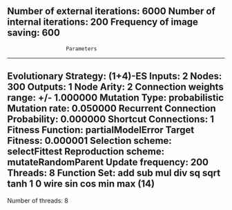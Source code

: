 Number of external iterations: 6000
Number of internal iterations: 200
Frequency of image saving: 600
-----------------------------------------------------------
                       Parameters                          
-----------------------------------------------------------
Evolutionary Strategy:			(1+4)-ES
Inputs:					2
Nodes:					300
Outputs:				1
Node Arity:				2
Connection weights range:		+/- 1.000000
Mutation Type:				probabilistic
Mutation rate:				0.050000
Recurrent Connection Probability:	0.000000
Shortcut Connections:			1
Fitness Function:			partialModelError
Target Fitness:				0.000001
Selection scheme:			selectFittest
Reproduction scheme:			mutateRandomParent
Update frequency:			200
Threads:			8
Function Set: add sub mul div sq sqrt tanh 1 0 wire sin cos min max (14)
-----------------------------------------------------------

Number of threads: 8
